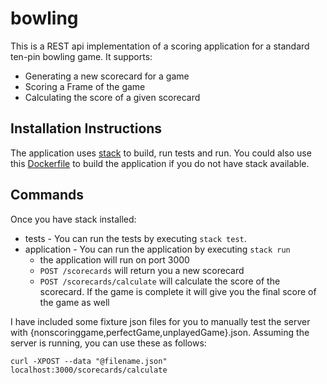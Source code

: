 # bowling

This is a REST api implementation of a scoring application for a standard ten-pin bowling game. It supports:

* Generating a new scorecard for a game
* Scoring a Frame of the game
* Calculating the score of a given scorecard

## Installation Instructions

The application uses [stack](https://docs.haskellstack.org/en/stable/install_and_upgrade/) to build, run tests and run. You could also use this [Dockerfile](https://hub.docker.com/_/haskell) to build the application if you do not have stack available.

## Commands

Once you have stack installed:

* tests - You can run the tests by executing `stack test`.
* application - You can run the application by executing `stack run`
  * the application will run on port 3000
  * `POST /scorecards` will return you a new scorecard
  * `POST /scorecards/calculate` will calculate the score of the scorecard. If the game is complete it will give you the final score of the game as well

I have included some fixture json files for you to manually test the server with {nonscoringgame,perfectGame,unplayedGame}.json. Assuming the server is running, you can use these as follows:

`curl -XPOST --data "@filename.json" localhost:3000/scorecards/calculate`
